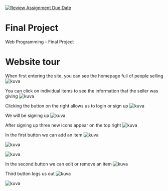 [![Review Assignment Due Date](https://classroom.github.com/assets/deadline-readme-button-24ddc0f5d75046c5622901739e7c5dd533143b0c8e959d652212380cedb1ea36.svg)](https://classroom.github.com/a/qCtVf2Dd)
# Final Project
Web Programming - Final Project

# Website tour
When first entering the site, you can see the homepage full of people selling
![kuva](https://github.com/TiTe-5G00EV16-3003/2024-final-project-VerttiKS/assets/122641331/7928eb91-9af0-4c2e-bf15-195b4cd8ac10)

You can click on individual items to see the information that the seller was giving
![kuva](https://github.com/TiTe-5G00EV16-3003/2024-final-project-VerttiKS/assets/122641331/7788b412-d335-4354-a013-6af4b453a315)

Clicking the button on the right allows us to login or sign up
![kuva](https://github.com/TiTe-5G00EV16-3003/2024-final-project-VerttiKS/assets/122641331/54334817-2722-47df-b582-d58c65593d2a)

We will be signing up
![kuva](https://github.com/TiTe-5G00EV16-3003/2024-final-project-VerttiKS/assets/122641331/359c0f84-13dc-4976-af64-d98062d37a37)

After signing up three new icons appear on the top right
![kuva](https://github.com/TiTe-5G00EV16-3003/2024-final-project-VerttiKS/assets/122641331/4e71d1f6-5d7a-45c2-a761-dc5f042ed39d)

In the first button we can add an item
![kuva](https://github.com/TiTe-5G00EV16-3003/2024-final-project-VerttiKS/assets/122641331/336767f6-96f2-470f-99fb-b84a2a789f2a)

![kuva](https://github.com/TiTe-5G00EV16-3003/2024-final-project-VerttiKS/assets/122641331/7cf80806-17d8-4fbe-b03b-3a3186011403)

![kuva](https://github.com/TiTe-5G00EV16-3003/2024-final-project-VerttiKS/assets/122641331/a9c6c172-8c73-4b83-af60-1943e797a229)

In the second button we can edit or remove an item
![kuva](https://github.com/TiTe-5G00EV16-3003/2024-final-project-VerttiKS/assets/122641331/8a8f2883-9e46-4690-9f2e-895b61bb94a2)

Third button logs us out
![kuva](https://github.com/TiTe-5G00EV16-3003/2024-final-project-VerttiKS/assets/122641331/a500e9a3-8aac-4391-b9d5-6a65cd7e916a)

![kuva](https://github.com/TiTe-5G00EV16-3003/2024-final-project-VerttiKS/assets/122641331/39807daa-3bb7-402d-9940-1fa7f9f7db2b)








